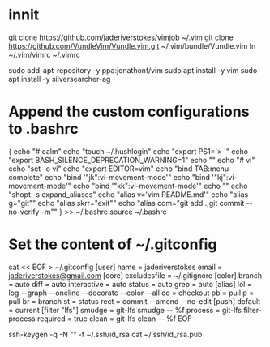 # innit

git clone https://github.com/jaderiverstokes/vimjob ~/.vim
git clone https://github.com/VundleVim/Vundle.vim.git ~/.vim/bundle/Vundle.vim
ln ~/.vim/vimrc ~/.vimrc

sudo add-apt-repository -y ppa:jonathonf/vim
sudo apt install -y vim
sudo apt install -y silversearcher-ag

# Append the custom configurations to .bashrc
{
    echo "# calm"
    echo "touch ~/.hushlogin"
    echo "export PS1='> '"
    echo "export BASH_SILENCE_DEPRECATION_WARNING=1"
    echo ""
    echo "# vi"
    echo "set -o vi"
    echo "export EDITOR=vim"
    echo "bind TAB:menu-complete"
    echo "bind '\"jk\":vi-movement-mode'"
    echo "bind '\"kj\":vi-movement-mode'"
    echo "bind '\"kk\":vi-movement-mode'"
    echo ""
    echo "shopt -s expand_aliases"
    echo "alias v='vim README.md'"
    echo "alias g=\"git\""
    echo "alias skrr=\"exit\""
    echo "alias com=\"git add .;git commit --no-verify -m\""
} >> ~/.bashrc
source ~/.bashrc

# Set the content of ~/.gitconfig
cat << EOF > ~/.gitconfig
[user]
	name = jaderiverstokes
	email = jaderiverstokes@gmail.com
[core]
    excludesfile = ~/.gitignore
[color]
    branch = auto
    diff = auto
    interactive = auto
    status = auto
    grep = auto
[alias]
    lol = log --graph --oneline --decorate --color --all
    co = checkout
    pb = pull
    p = pull
    br = branch
    st = status
    rect = commit --amend --no-edit
[push]
	default = current
[filter "lfs"]
	smudge = git-lfs smudge -- %f
	process = git-lfs filter-process
	required = true
	clean = git-lfs clean -- %f
EOF


ssh-keygen -q -N "" -f ~/.ssh/id_rsa
cat ~/.ssh/id_rsa.pub

